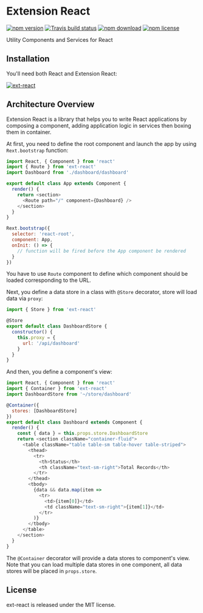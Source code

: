 # Extension React

[![npm version](http://img.shields.io/npm/v/ext-react.svg?style=flat-square)](http://npmjs.org/package/ext-react)
[![Travis build status](https://travis-ci.org/huytrongnguyen/extension-react.svg)](https://travis-ci.org/huytrongnguyen/extension-react)
[![npm download](https://img.shields.io/npm/dm/ext-react.svg?style=flat-square)](https://npmjs.org/package/ext-react)
[![npm license](https://img.shields.io/npm/l/ext-react.svg)](https://npmjs.org/package/ext-react)

Utility Components and Services for React

## Installation

You'll need both React and Extension React:

[![ext-react](https://nodei.co/npm/ext-react.png?downloadRank=true&downloads=true)](https://npmjs.org/package/ext-react)

## Architecture Overview

Extension React is a library that helps you to write React applications by composing a component, adding application logic in services then boxing them in container.

At first, you need to define the root component and launch the app by using ```Rext.bootstrap``` function:

```javascript
import React, { Component } from 'react'
import { Route } from 'ext-react'
import Dashboard from './dashboard/dashboard'

export default class App extends Component {
  render() {
    return <section>
      <Route path="/" component={Dashboard} />
    </section>
  }
}

Rext.bootstrap({
  selector: 'react-root',
  component: App,
  onInit: () => {
    // function will be fired before the App component be rendered
  }
})
```

You have to use ```Route``` component to define which component should be loaded corresponding to the URL.

Next, you define a data store in a class with ```@Store``` decorator, store will load data via ```proxy```:

```javascript
import { Store } from 'ext-react'

@Store
export default class DashboardStore {
  constructor() {
    this.proxy = {
      url: '/api/dashboard'
    }
  }
}
```

And then, you define a component's view:

```javascript
import React, { Component } from 'react'
import { Container } from 'ext-react'
import DashboardStore from '~/store/dashboard'

@Container({
  stores: [DashboardStore]
})
export default class Dashboard extends Component {
  render() {
    const { data } = this.props.store.DashboardStore
    return <section className="container-fluid">
      <table className="table table-sm table-hover table-striped">
        <thead>
          <tr>
            <th>Status</th>
            <th className="text-sm-right">Total Records</th>
          </tr>
        </thead>
        <tbody>
          {data && data.map(item =>
            <tr>
              <td>{item[0]}</td>
              <td className="text-sm-right">{item[1]}</td>
            </tr>
          )}
        </tbody>
      </table>
    </section>
  }
}
```

The ```@Container``` decorator will provide a data stores to component's view. Note that you can load multiple data stores in one component, all data stores will be placed in ```props.store```.

## License

ext-react is released under the MIT license.
